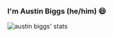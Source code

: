 ### I'm Austin Biggs (he/him) 😄

![austin biggs' stats](https://github-readme-stats.vercel.app/api?username=austinbiggs&count_private=true&show_icons=true)

<!--
**austinbiggs/austinbiggs** is a ✨ _special_ ✨ repository because its `README.md` (this file) appears on your GitHub profile.

Here are some ideas to get you started:

- 🔭 I’m currently working on ...
- 🌱 I’m currently learning ...
- 👯 I’m looking to collaborate on ...
- 🤔 I’m looking for help with ...
- 💬 Ask me about ...
- 📫 How to reach me: ...
- 😄 Pronouns: ...
- ⚡ Fun fact: ...
-->

